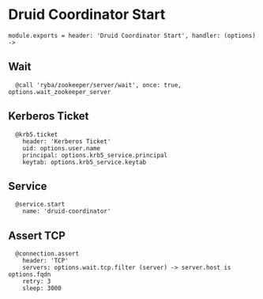 
# Druid Coordinator Start

    module.exports = header: 'Druid Coordinator Start', handler: (options) ->

## Wait

      @call 'ryba/zookeeper/server/wait', once: true, options.wait_zookeeper_server

## Kerberos Ticket

      @krb5.ticket
        header: 'Kerberos Ticket'
        uid: options.user.name
        principal: options.krb5_service.principal
        keytab: options.krb5_service.keytab

## Service

      @service.start
        name: 'druid-coordinator'
      
## Assert TCP

      @connection.assert
        header: 'TCP'
        servers: options.wait.tcp.filter (server) -> server.host is options.fqdn
        retry: 3
        sleep: 3000
